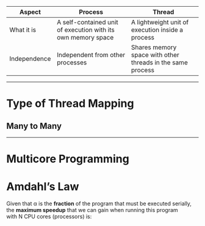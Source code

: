 
| Aspect       | **Process**                                                  | **Thread**                                                 |
| ------------ | ------------------------------------------------------------ | ---------------------------------------------------------- |
| What it is   | A self-contained unit of execution with its own memory space | A lightweight unit of execution inside a process           |
| Independence | Independent from other processes                             | Shares memory space with other threads in the same process |


---
# Type of Thread Mapping

## Many to Many

---
# Multicore Programming

# Amdahl’s Law

Given that α is the **fraction** of the program that must be executed serially, the **maximum speedup** that we can gain when running this program with N CPU cores (processors) is:
